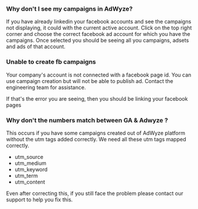 ### Why don't I see my campaigns in AdWyze?

If you have already linkedin your facebook accounts and see the campaigns not displaying, it could with the current active account. Click on the top right corner and choose the correct facebook ad account for which you have the campaigns. Once selected you should be seeing all you campaigns, adsets and ads of that account.


### Unable to create fb campaigns

Your company's account is not connected with a facebook page id. You can use campaign creation but will not be able to publish ad. Contact the engineering team for assistance.

If that's the error you are seeing, then you should be linking your facebook pages


<!-- ### How to deactivate connected accounts?
 -->

### Why don't the numbers match between GA & Adwyze ?
This occurs if you have some campaigns created out of AdWyze platform without the utm tags added correctly. 
We need all these utm tags mapped correctly.

 - utm_source
 - utm_medium
 - utm_keyword
 - utm_term
 - utm_content


Even after correcting this, if you still face the problem please contact our support to help you fix this.

